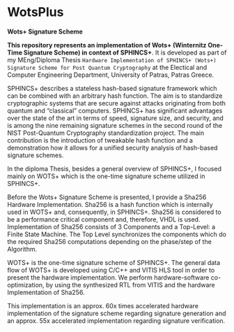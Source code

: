 # WotsPlus
**Wots+ Signature Scheme**

**This repository represents an implementation of Wots+ (Winternitz One-Time Signature Scheme) in context of SPHINCS+**. It is developed as part of my MEng/Diploma Thesis `Hardware Implementation of SPHINCS+ (Wots+) Signature Scheme for Post Quantum Cryptography` at the Electical and Computer Engineering Department, University of Patras, Patras Greece. 

SPHINCS+ describes a stateless hash-based signature framework which can be combined with an arbitrary hash function.
The aim is to standardize cryptographic systems that are secure against attacks originating from both quantum and “classical” computers.
SPHINCS+ has significant advantages over the state of the art in terms of speed, signature size, and security, and is among the nine remaining signature schemes in the second round of the NIST Post-Quantum Cryptography standardization project. The main contribution is the introduction of tweakable hash function and a demonstration how it allows for a unified security analysis of hash-based signature schemes.

In the diploma Thesis, besides a general overview of SPHINCS+, I focused mainly on WOTS+ which is the one-time signature scheme utilized in SPHINCS+.

Before the Wots+ Signature Scheme is presented, I provide a Sha256 Hardware Implementation. Sha256 is a hash function which is internally used in WOTS+ and, consequently, in SPHINCS+. Sha256 is considered to be a performance critical component and, therefore, VHDL is used. Implementation of Sha256 consists of 3 Components and a Top-Level: a Finite State Machine. The Top Level synchronizes the components which do the required Sha256 computations depending on the phase/step of the Algorithm.

  
WOTS+ is the one-time signature scheme of SPHINCS+. The general data flow of WOTS+ is developed using C/C++ and VITIS HLS tool in order to present the hardware implementation. We perform hardware-software co-optimization, by using the synthesized RTL from VITIS and the hardware Implementation of Sha256. 

This implementation is an approx. 60x times accelerated hardware implementation of the signature scheme regarding signature generation and an approx. 55x accelerated implementation regarding signature verification. 











